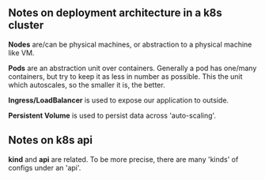 ## Notes on deployment architecture in a k8s cluster

**Nodes** are/can be physical machines, or abstraction to a physical machine like VM.

**Pods** are an abstraction unit over containers. Generally a pod has one/many containers, but try to keep it as less in number as possible. This the unit which autoscales, so the smaller it is, the better.

**Ingress/LoadBalancer** is used to expose our application to outside.

**Persistent Volume** is used to persist data across 'auto-scaling'.

## Notes on k8s api

**kind** and **api** are related. To be more precise, there are many 'kinds' of configs under an 'api'.